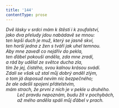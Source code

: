 ```yaml
---
title: '144'
contentType: prose
---
```


_Dvě lásky v srdci mám k štěstí i k zoufalství,  
jako dva přeludy jdou nabádavě se mnou:  
ten lepší duch je muž, který se jasně skví,  
ten horší jedna z žen s tváří jak uhel temnou.  
Aby mne zavedl co nejdřív do pekla,  
ten ďábel pokouší anděla, zda mne zradí,  
a rád by udělal ze světce ducha zla,  
tím že jej, čistého, svou kalnou krásou svádí.  
Zdali se však už stal můj dobrý anděl zlým,  
o tom já doposud nevím nic bezpečného;  
že ale odešli spojeni přátelstvím,  
mám strach, že první z nich je v pekle u druhého.  
         Leč pravdu nepoznám, budu žít v pochybách,  
         až mého anděla spálí můj ďábel v prach._
